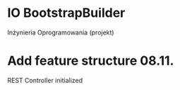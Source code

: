 # IO BootstrapBuilder
Inżynieria Oprogramowania (projekt)

# Add feature structure 08.11.
REST Controller initialized
